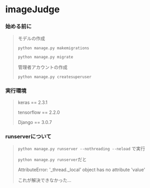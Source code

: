 # imageJudge

### 始める前に
>モデルの作成
>
>`python manage.py makemigrations`
>
>`python manage.py migrate`
>
>管理者アカウントの作成
>
>`python manage.py createsuperuser`
>
>

### 実行環境
> keras == 2.3.1
>
>tensorflow == 2.2.0
>
>Django == 3.0.7
>

### runserverについて
>`python manage.py runserver --nothreading --neload`
>で実行
>
>`python manage.py runserver`だと
>
>AttributeError: '_thread._local' object has no attribute 'value'
>
>これが解決できなかった...
